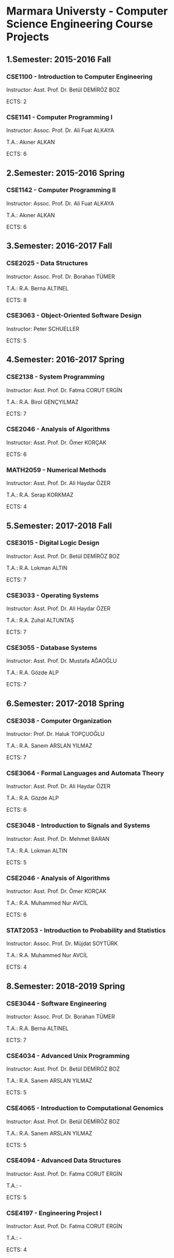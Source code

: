 # Marmara Universty - Computer Science Engineering Course Projects

## 1.Semester: 2015-2016 Fall

### CSE1100 - Introduction to Computer Engineering
Instructor: Asst. Prof. Dr. Betül DEMİRÖZ BOZ

ECTS: 2

### CSE1141 - Computer Programming I
Instructor: Assoc. Prof. Dr. Ali Fuat ALKAYA

T.A.: Akıner ALKAN

ECTS: 6


## 2.Semester: 2015-2016 Spring

### CSE1142 - Computer Programming II
Instructor: Assoc. Prof. Dr. Ali Fuat ALKAYA

T.A.: Akıner ALKAN

ECTS: 6


## 3.Semester: 2016-2017 Fall

### CSE2025 - Data Structures
Instructor: Assoc. Prof. Dr. Borahan TÜMER

T.A.: R.A. Berna ALTINEL

ECTS: 8

### CSE3063 - Object-Oriented Software Design
Instructor: Peter SCHUELLER

ECTS: 5


## 4.Semester: 2016-2017 Spring

### CSE2138 - System Programming
Instructor: Asst. Prof. Dr. Fatma CORUT ERGİN

T.A.: R.A. Birol GENÇYILMAZ

ECTS: 7

### CSE2046 - Analysis of Algorithms
Instructor: Asst. Prof. Dr. Ömer KORÇAK

ECTS: 6

### MATH2059 - Numerical Methods
Instructor: Asst. Prof. Dr. Ali Haydar ÖZER

T.A.: R.A. Serap KORKMAZ

ECTS: 4


## 5.Semester: 2017-2018 Fall

### CSE3015 - Digital Logic Design
Instructor: Asst. Prof. Dr. Betül DEMİRÖZ BOZ

T.A.: R.A. Lokman ALTIN

ECTS: 7

### CSE3033 - Operating Systems
Instructor: Asst. Prof. Dr. Ali Haydar ÖZER

T.A.: R.A. Zuhal ALTUNTAŞ

ECTS: 7

### CSE3055 - Database Systems
Instructor: Asst. Prof. Dr. Mustafa AĞAOĞLU

T.A.: R.A. Gözde ALP

ECTS: 7


## 6.Semester: 2017-2018 Spring

### CSE3038 - Computer Organization
Instructor: Prof. Dr. Haluk TOPÇUOĞLU

T.A.: R.A. Sanem ARSLAN YILMAZ

ECTS: 7

### CSE3064 - Formal Languages and Automata Theory
Instructor: Asst. Prof. Dr. Ali Haydar ÖZER

T.A.: R.A. Gözde ALP

ECTS: 6

### CSE3048 - Introduction to Signals and Systems
Instructor: Asst. Prof. Dr. Mehmet BARAN

T.A.: R.A. Lokman ALTIN

ECTS: 5

### CSE2046 - Analysis of Algorithms
Instructor: Asst. Prof. Dr. Ömer KORÇAK

T.A.: R.A. Muhammed Nur AVCİL

ECTS: 6

### STAT2053 - Introduction to Probability and Statistics
Instructor: Assoc. Prof. Dr. Müjdat SOYTÜRK

T.A.: R.A. Muhammed Nur AVCİL

ECTS: 4


## 8.Semester: 2018-2019 Spring

### CSE3044 - Software Engineering
Instructor: Assoc. Prof. Dr. Borahan TÜMER

T.A.: R.A. Berna ALTINEL

ECTS: 7

### CSE4034 - Advanced Unix Programming
Instructor: Asst. Prof. Dr. Betül DEMİRÖZ BOZ

T.A.: R.A. Sanem ARSLAN YILMAZ

ECTS: 5

### CSE4065 - Introduction to Computational Genomics
Instructor: Asst. Prof. Dr. Betül DEMİRÖZ BOZ

T.A.: R.A. Sanem ARSLAN YILMAZ

ECTS: 5

### CSE4094 - Advanced Data Structures
Instructor: Asst. Prof. Dr. Fatma CORUT ERGİN

T.A.: -

ECTS: 5

### CSE4197 - Engineering Project I
Instructor: Asst. Prof. Dr. Fatma CORUT ERGİN

T.A.: -

ECTS: 4
